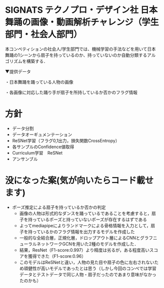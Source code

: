 # SIGNATS テクノプロ・デザイン社 日本舞踊の画像・動画解析チャレンジ（学生部門・社会人部門）

本コンペティションの社会人/学生部門では、機械学習の手法などを用いて日本舞踊の1シーンから扇子を持っているのか、持っていないのか自動分類するアルゴリズムを構築する．


▼提供データ

・日本舞踊を踊っている人物の画像

・各画像に対応した踊り手が扇子を所持しているか否かのフラグ情報


# 方針
- データ分割
- データオーギュメンテーション
- ReSNet学習（フラグ0,1出力，損失関数CrossEntropy）
- 各サンプルのConfidence値取得
- Curriculum学習　ReSNet
- アンサンブル

# 没になった案(気が向いたらコード載せます)
- ポーズ推定による扇子を持っているか否かの判定
  - 画像の人物は形式的なダンスを踊っているであることを考慮すると，扇子を持っているポーズと持っていないポーズが存在するはずである
  - よってmediapipeによりランドマークによる骨格情報を入力として，扇子を持っているかのフラグ情報を出力するモデルを作成した
  - 一般的な全結合層，正規化層，ドロップアウト層によるCNNとグラフニューラルネットワークGCNを用いた2種のモデルを作成した．
  - 結果，ResNet（F1-score:0.997）より精度は劣るが，ある程度高いスコアを獲得できた（F1-score:0.96）
  - このモデルはReSNetと違い，人物の見た目や扇子の色に左右されないため頑健性が高いモデルであったとは思う（しかし今回のコンペでは学習データとテストデータで同じ人物・扇子だったのであまり意味がなかったのかも）
    





